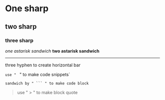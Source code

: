# One sharp
## two sharp
### three sharp

*one astarisk sandwich*
**two astarisk sandwich**

---
three hyphen to create horizontal bar

`use " ` " to make code snippets`

```
sandwich by " ``` " to make code block
```

> use " > " to make block quote
